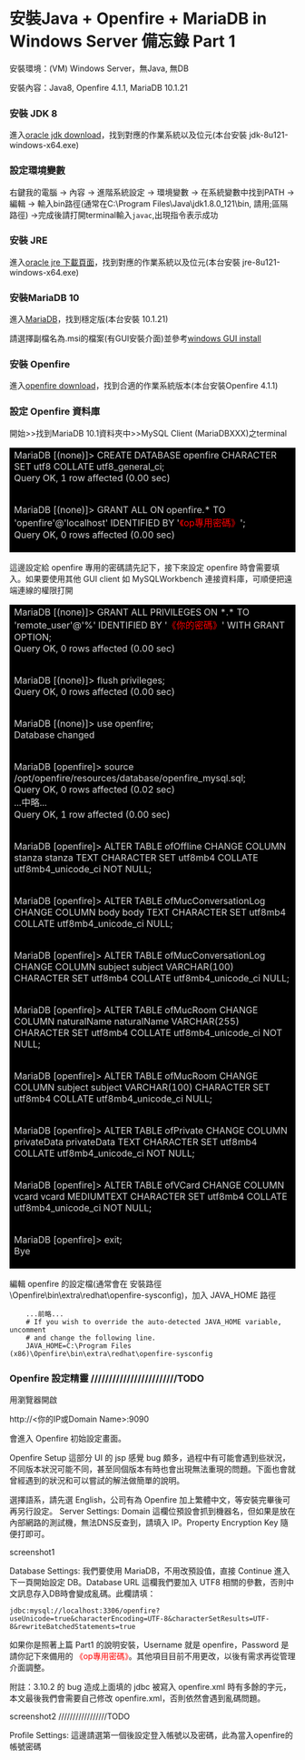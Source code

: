 
# 安裝Java + Openfire + MariaDB in Windows Server 備忘錄 Part 1

安裝環境：(VM) Windows Server，無Java, 無DB

安裝內容：Java8, Openfire 4.1.1, MariaDB 10.1.21

### 安裝 JDK 8 

進入[oracle jdk download](http://www.oracle.com/technetwork/java/javase/downloads/jdk8-downloads-2133151.html)，找到對應的作業系統以及位元(本台安裝 jdk-8u121-windows-x64.exe)


### 設定環境變數

右鍵我的電腦 -> 內容 -> 進階系統設定 -> 環境變數 -> 在系統變數中找到PATH 
-> 編輯 -> 輸入bin路徑(通常在C:\Program Files\Java\jdk1.8.0_121\bin, 請用;區隔路徑) 
->完成後請打開terminal輸入`javac`,出現指令表示成功


### 安裝 JRE

進入[oracle jre 下載頁面](http://www.oracle.com/technetwork/java/javase/downloads/jre8-downloads-2133155.html)，找到對應的作業系統以及位元(本台安裝 jre-8u121-windows-x64.exe)


### 安裝MariaDB 10

進入[MariaDB](https://downloads.mariadb.org/mariadb/10.1.21/)，找到穩定版(本台安裝 10.1.21)


請選擇副檔名為.msi的檔案(有GUI安裝介面)並參考[windows GUI install](https://mariadb.com/kb/en/mariadb/installing-mariadb-msi-packages-on-windows/)


### 安裝 Openfire

進入[openfire download](http://www.igniterealtime.org/downloads/index.jsp)，找到合適的作業系統版本(本台安裝Openfire 4.1.1)



### 設定 Openfire 資料庫

開始>>找到MariaDB 10.1資料夾中>>MySQL Client (MariaDBXXX)之terminal<br>

<table><tr><td bgcolor=black><font color=LightGrey >
MariaDB [(none)]> CREATE DATABASE openfire CHARACTER SET utf8 COLLATE utf8_general_ci;<br>
Query OK, 1 row affected (0.00 sec)<br><br>
 
MariaDB [(none)]> GRANT ALL ON openfire.* TO 'openfire'@'localhost' IDENTIFIED BY '<font color=Red >《op專用密碼》</font>';<br>
Query OK, 0 rows affected (0.00 sec)<br>
</font></td></tr></table>

這邊設定給 openfire 專用的密碼請先記下，接下來設定 openfire 時會需要填入。如果要使用其他 GUI client 如 MySQLWorkbench 連接資料庫，可順便把遠端連線的權限打開



<table><tr><td bgcolor=black><font color=LightGrey >
MariaDB [(none)]> GRANT ALL PRIVILEGES ON *.* TO 'remote_user'@'%' IDENTIFIED BY '<font color=Red >《你的密碼》</font>' WITH GRANT OPTION;<br>
Query OK, 0 rows affected (0.00 sec) <br><br>
 
MariaDB [(none)]> flush privileges;<br>
Query OK, 0 rows affected (0.00 sec)<br><br>
 
 
MariaDB [(none)]> use openfire;<br>
Database changed<br><br>
 
MariaDB [openfire]> source /opt/openfire/resources/database/openfire_mysql.sql;<br>
Query OK, 0 rows affected (0.02 sec)<br>
...中略...<br>
Query OK, 1 row affected (0.00 sec)<br><br>
 
MariaDB [openfire]> ALTER TABLE ofOffline CHANGE COLUMN stanza stanza TEXT CHARACTER SET utf8mb4 COLLATE utf8mb4_unicode_ci NOT NULL;<br><br>
 
MariaDB [openfire]> ALTER TABLE ofMucConversationLog CHANGE COLUMN body body TEXT CHARACTER SET utf8mb4 COLLATE utf8mb4_unicode_ci NULL;<br><br>
 
MariaDB [openfire]> ALTER TABLE ofMucConversationLog CHANGE COLUMN subject subject VARCHAR(100) CHARACTER SET utf8mb4 COLLATE utf8mb4_unicode_ci NULL;<br><br>
 
MariaDB [openfire]> ALTER TABLE ofMucRoom CHANGE COLUMN naturalName naturalName VARCHAR(255) CHARACTER SET utf8mb4 COLLATE utf8mb4_unicode_ci NOT NULL;<br><br>
 
MariaDB [openfire]> ALTER TABLE ofMucRoom CHANGE COLUMN subject subject VARCHAR(100) CHARACTER SET utf8mb4 COLLATE utf8mb4_unicode_ci NULL;<br><br>
 
MariaDB [openfire]> ALTER TABLE ofPrivate CHANGE COLUMN privateData privateData TEXT CHARACTER SET utf8mb4 COLLATE utf8mb4_unicode_ci NOT NULL;<br><br>
 
MariaDB [openfire]> ALTER TABLE ofVCard CHANGE COLUMN vcard vcard MEDIUMTEXT CHARACTER SET utf8mb4 COLLATE utf8mb4_unicode_ci NOT NULL;<br><br>
 
MariaDB [openfire]> exit;<br>
Bye<br>
</font></td></tr></table>

編輯 openfire 的設定檔(通常會在 安裝路徑\Openfire\bin\extra\redhat\openfire-sysconfig)，加入 JAVA_HOME 路徑

		...前略...
		# If you wish to override the auto-detected JAVA_HOME variable, uncomment
		# and change the following line.
		JAVA_HOME=C:\Program Files (x86)\Openfire\bin\extra\redhat\openfire-sysconfig


### Openfire 設定精靈			////////////////////////TODO

用瀏覽器開啟 

http://<你的IP或Domain Name>:9090 

會進入 Openfire 初始設定畫面。 

Openfire Setup 這部分 UI 的 jsp 感覺 bug 頗多，過程中有可能會遇到些狀況，不同版本狀況可能不同，甚至同個版本有時也會出現無法重現的問題。下面也會就曾經遇到的狀況和可以嘗試的解法做簡單的說明。

選擇語系，請先選 English，公司有為 Openfire 加上繁體中文，等安裝完畢後可再另行設定。
Server Settings: Domain 這欄位預設會抓到機器名，但如果是放在內部網路的測試機，無法DNS反查到，請填入 IP。Property Encryption Key 隨便打即可。


screenshot1

Database Settings: 我們要使用 MariaDB，不用改預設值，直接 Continue 進入下一頁開始設定 DB。Database URL 這欄我們要加入 UTF8 相關的參數，否則中文訊息存入DB時會變成亂碼。此欄請填：

	jdbc:mysql://localhost:3306/openfire?useUnicode=true&characterEncoding=UTF-8&characterSetResults=UTF-8&rewriteBatchedStatements=true 

如果你是照著上篇 Part1 的說明安裝，Username 就是 openfire，Password 是請你記下來備用的 <td bgcolor=black><font color=Red >《op專用密碼》</font></td>。其他項目目前不用更改，以後有需求再從管理介面調整。

附註：3.10.2 的 bug 造成上面填的 jdbc 被寫入 openfire.xml 時有多餘的字元，本文最後我們會需要自己修改 openfire.xml，否則依然會遇到亂碼問題。

screenshot2 /////////////////TODO

Profile Settings: 這邊請選第一個後設定登入帳號以及密碼，此為當入openfire的帳號密碼

